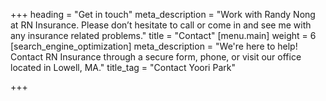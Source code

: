 +++
heading = "Get in touch"
meta_description = "Work with Randy Nong at RN Insurance. Please don’t hesitate to call or come in and see me with any insurance related problems."
title = "Contact"
[menu.main]
weight = 6
[search_engine_optimization]
meta_description = "We're here to help! Contact RN Insurance through a secure form, phone, or visit our office located in Lowell, MA."
title_tag = "Contact Yoori Park"

+++
